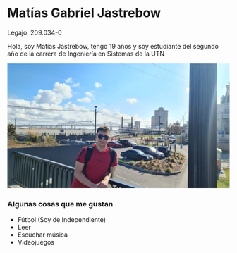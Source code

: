 # Matías Gabriel Jastrebow
Legajo: 209.034-0

Hola, soy Matías Jastrebow, tengo 19 años y soy estudiante del segundo año de la carrera de Ingeniería en Sistemas de la UTN

![Foto Mía](fotomia.jpg "hola")

### Algunas cosas que me gustan

* Fútbol (Soy de Independiente)
* Leer
* Escuchar música
* Videojuegos
